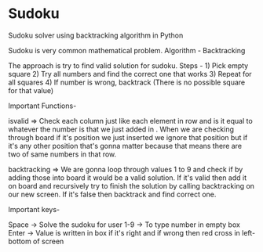 # Sudoku
 Sudoku solver using backtracking algorithm in Python

Sudoku is very common mathematical problem.
Algorithm - Backtracking

The approach is try to find valid solution for sudoku.
Steps - 1) Pick empty square
        2) Try all numbers and find the correct one that works
        3) Repeat for all squares
        4) If number is wrong, backtrack (There is no possible square for that value)

Important Functions-

isvalid => Check each column just like each element in row and is it equal to whatever the number is that we just added
            in . When we are checking through board if it's position we just inserted we ignore that position but if it's
            any other position that's gonna matter because that means there are two of same numbers in that row.

backtracking => We are gonna loop through values 1 to 9 and check if by adding those into board it would be a valid solution.
                If it's valid then add it on board and recursively try to finish the solution by calling backtracking on
                our new screen. If it's false then backtrack and find correct one.

Important keys-

Space -> Solve the sudoku for user
1-9 -> To type number in empty box
Enter -> Value is written in box if it's right and if wrong then red cross in left-bottom of screen
